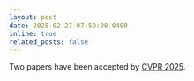 ```yaml
---
layout: post
date: 2025-02-27 07:59:00-0400
inline: true
related_posts: false
---
```


Two papers have been accepted by [CVPR 2025](https://cvpr.thecvf.com/Conferences/2025).
